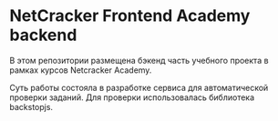 # NetCracker Frontend Academy backend

В этом репозитории размещена бэкенд часть учебного проекта в рамках курсов Netcracker Academy.

Суть работы состояла в разработке сервиса для автоматической проверки заданий.
Для проверки использовалась библиотека backstopjs.
